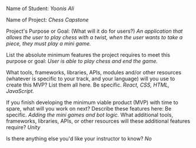 Name of Student: _Yoonis Ali_

Name of Project: _Chess Capstone_

Project's Purpose or Goal: (What will it do for users?) _An application that allows the user to play chess with a twist, when the user wants to take a piece, they must play a mini game._

List the absolute minimum features the project requires to meet this purpose or goal: _User is able to play chess and end the game._

What tools, frameworks, libraries, APIs, modules and/or other resources (whatever is specific to your track, and your language) will you use to create this MVP? List them all here. Be specific. _React, CSS, HTML, JavaScript._

If you finish developing the minimum viable product (MVP) with time to spare, what will you work on next? Describe these features here: Be specific. _Adding the mini games and bot logic._
What additional tools, frameworks, libraries, APIs, or other resources will these additional features require? _Unity_

Is there anything else you'd like your instructor to know? _No_